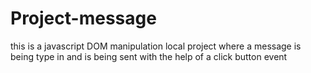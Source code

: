 # Project-message
this is a javascript DOM manipulation local project where a message is being type in and is being sent with the help of a click button event
